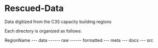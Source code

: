 # Rescued-Data
Data digitized from the C3S capacity building regions

Each directory is organized as follows:

RegionName
--- data
------ raw
------ formatted
--- meta
--- docs
--- src
